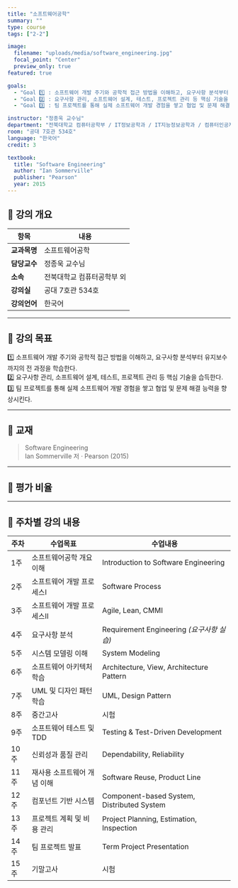 ```yaml
---
title: "소프트웨어공학"
summary: ""
type: course
tags: ["2-2"]

image:
  filename: "uploads/media/software_engineering.jpg"
  focal_point: "Center"
  preview_only: true
featured: true

goals:
  - "Goal 1️⃣ : 소프트웨어 개발 주기와 공학적 접근 방법을 이해하고, 요구사항 분석부터 유지보수까지의 전 과정을 학습한다."
  - "Goal 2️⃣ : 요구사항 관리, 소프트웨어 설계, 테스트, 프로젝트 관리 등 핵심 기술을 습득한다."
  - "Goal 3️⃣ : 팀 프로젝트를 통해 실제 소프트웨어 개발 경험을 쌓고 협업 및 문제 해결 능력을 향상시킨다."

instructor: "정종욱 교수님"
department: "전북대학교 컴퓨터공학부 / IT정보공학과 / IT지능정보공학과 / 컴퓨터인공지능학부"
room: "공대 7호관 534호"
language: "한국어"
credit: 3

textbook:
  title: "Software Engineering"
  author: "Ian Sommerville"
  publisher: "Pearson"
  year: 2015
---
```


<!--more-->

## 📘 강의 개요

| 항목 | 내용 |
|------|------|
| **교과목명** | 소프트웨어공학 |
| **담당교수** | 정종욱 교수님 |
| **소속** | 전북대학교 컴퓨터공학부 외 |
| **강의실** | 공대 7호관 534호 |
| **강의언어** | 한국어 |

---

## 🎯 강의 목표

1️⃣ 소프트웨어 개발 주기와 공학적 접근 방법을 이해하고, 요구사항 분석부터 유지보수까지의 전 과정을 학습한다.  
2️⃣ 요구사항 관리, 소프트웨어 설계, 테스트, 프로젝트 관리 등 핵심 기술을 습득한다.  
3️⃣ 팀 프로젝트를 통해 실제 소프트웨어 개발 경험을 쌓고 협업 및 문제 해결 능력을 향상시킨다.

---

## 📖 교재

> Software Engineering  
> Ian Sommerville 저 · Pearson (2015)

---

## 🧮 평가 비율

<canvas id="evaluationChart" width="400" height="400"></canvas>

<script src="https://cdn.jsdelivr.net/npm/chart.js"></script>
<script>
const ctx = document.getElementById('evaluationChart');
new Chart(ctx, {
  type: 'pie',
  data: {
    labels: ['중간고사', '기말고사', '출석', '과제', '팀플'],
    datasets: [{
      data: [25, 25, 10, 10, 30],
      backgroundColor: ['#9ad0f5', '#ffb7b2', '#ffdac1', '#b5ead7', '#c7ceea'],
      borderColor: '#222',
      borderWidth: 2
    }]
  },
  options: {
    plugins: {
      legend: {
        position: 'bottom',
        labels: { color: '#ddd', font: { size: 14 } }
      }
    }
  }
});
</script>

---

## 📆 주차별 강의 내용

| 주차 | 수업목표 | 수업내용 |
|------|-----------|-----------|
| 1주 | 소프트웨어공학 개요 이해 | Introduction to Software Engineering |
| 2주 | 소프트웨어 개발 프로세스Ⅰ | Software Process |
| 3주 | 소프트웨어 개발 프로세스Ⅱ | Agile, Lean, CMMI |
| 4주 | 요구사항 분석 | Requirement Engineering *(요구사항 실습)* |
| 5주 | 시스템 모델링 이해 | System Modeling |
| 6주 | 소프트웨어 아키텍처 학습 | Architecture, View, Architecture Pattern |
| 7주 | UML 및 디자인 패턴 학습 | UML, Design Pattern |
| 8주 | 중간고사 | 시험 |
| 9주 | 소프트웨어 테스트 및 TDD | Testing & Test-Driven Development |
| 10주 | 신뢰성과 품질 관리 | Dependability, Reliability |
| 11주 | 재사용 소프트웨어 개념 이해 | Software Reuse, Product Line |
| 12주 | 컴포넌트 기반 시스템 | Component-based System, Distributed System |
| 13주 | 프로젝트 계획 및 비용 관리 | Project Planning, Estimation, Inspection |
| 14주 | 팀 프로젝트 발표 | Term Project Presentation |
| 15주 | 기말고사 | 시험 |
